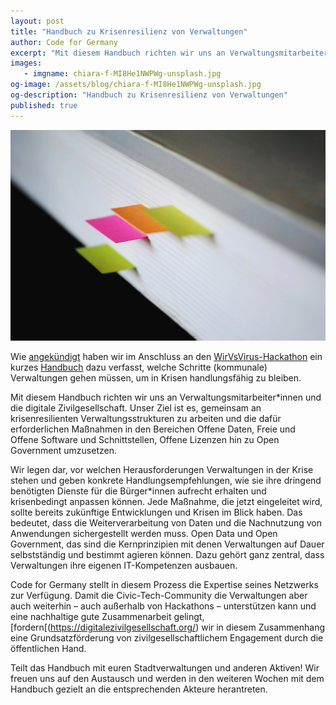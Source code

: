 ```yaml
---
layout: post
title: "Handbuch zu Krisenresilienz von Verwaltungen"
author: Code for Germany
excerpt: "Mit diesem Handbuch richten wir uns an Verwaltungsmitarbeiter*innen und die digitale Zivilgesellschaft. Unser Ziel ist es, gemeinsam an krisenresilienten Verwaltungsstrukturen zu arbeiten und die dafür erforderlichen Maßnahmen in den Bereichen Offene Daten, Freie und Offene Software und Schnittstellen, Offene Lizenzen hin zu Open Government umzusetzen." 
images:
   - imgname: chiara-f-MI8He1NWPWg-unsplash.jpg
og-image: /assets/blog/chiara-f-MI8He1NWPWg-unsplash.jpg
og-description: "Handbuch zu Krisenresilienz von Verwaltungen"
published: true
---
```

![chiara-f-MI8He1NWPWg-unsplash.jpg](/assets/blog/chiara-f-MI8He1NWPWg-unsplash.jpg)

Wie [angekündigt](https://codefor.de/blog/nach-dem-Hackathon-vor-der-Nachhaltigkeit.html) haben wir im Anschluss an den [WirVsVirus-Hackathon](https://wirvsvirushackathon.org/) ein kurzes [Handbuch](https://codefor.de/assets/presse/CFG-Handbuch-Krisenresilienz-von-Verwaltungen.pdf) dazu verfasst, welche Schritte (kommunale) Verwaltungen gehen müssen, um in Krisen handlungsfähig zu bleiben.

Mit diesem Handbuch richten wir uns an Verwaltungsmitarbeiter\*innen und die digitale Zivilgesellschaft. Unser Ziel ist es, gemeinsam an krisenresilienten Verwaltungsstrukturen zu arbeiten und die dafür erforderlichen Maßnahmen in den Bereichen Offene Daten, Freie und Offene Software und Schnittstellen, Offene Lizenzen hin zu Open Government umzusetzen.

Wir legen dar, vor welchen Herausforderungen Verwaltungen in der Krise stehen und geben konkrete Handlungsempfehlungen, wie sie ihre dringend benötigten Dienste für die Bürger\*innen aufrecht erhalten und krisenbedingt anpassen können. Jede Maßnahme, die jetzt eingeleitet wird, sollte bereits zukünftige Entwicklungen und Krisen im Blick haben. Das bedeutet, dass die Weiterverarbeitung von Daten und die Nachnutzung von Anwendungen sichergestellt werden muss. Open Data und Open Government, das sind die Kernprinzipien mit denen Verwaltungen auf Dauer selbstständig und bestimmt agieren können. Dazu gehört ganz zentral, dass Verwaltungen ihre eigenen IT-Kompetenzen ausbauen.

Code for Germany stellt in diesem Prozess die Expertise seines Netzwerks zur Verfügung. Damit die Civic-Tech-Community die Verwaltungen aber auch weiterhin – auch außerhalb von Hackathons – unterstützen kann und eine nachhaltige gute Zusammenarbeit gelingt, [fordern[(https://digitalezivilgesellschaft.org/) wir in diesem Zusammenhang eine Grundsatzförderung von zivilgesellschaftlichem Engagement durch die öffentlichen Hand.

Teilt das Handbuch mit euren Stadtverwaltungen und anderen Aktiven! Wir freuen uns auf den Austausch und werden in den weiteren Wochen mit dem Handbuch gezielt an die entsprechenden Akteure herantreten. 

